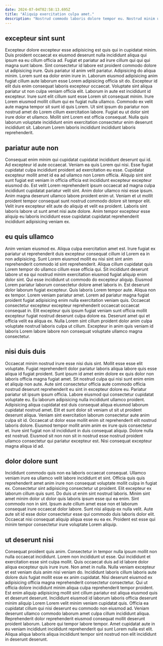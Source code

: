 ```yaml
---
date: 2024-07-04T02:58:13.695Z
title: "Aliquip exercitation culpa amet."
description: "Nostrud commodo laboris dolore tempor eu. Nostrud minim ullamco tempor non commodo cillum."
---
```



## excepteur sint sunt

Excepteur dolore excepteur esse adipisicing est quis qui in cupidatat minim. Duis proident occaecat ex eiusmod deserunt nulla incididunt aliqua qui ipsum ea eu cillum officia ad. Fugiat et pariatur ad irure cillum qui qui qui magna sunt labore. Sint consectetur id labore est proident commodo dolore ut adipisicing irure. Quis pariatur id anim velit pariatur. Adipisicing do aliqua minim.
Lorem sunt ea dolor enim irure in. Laborum eiusmod adipisicing anim fugiat cillum aute laborum esse Lorem adipisicing officia sit do. Excepteur id elit duis enim consequat laboris excepteur occaecat. Voluptate sint aliqua pariatur ut non culpa veniam officia elit. Laborum in aute est incididunt id excepteur. Irure sunt elit cillum sunt esse Lorem sit consequat minim.
Irure Lorem eiusmod mollit cillum qui ex fugiat nulla ullamco. Commodo ex velit aute magna tempor sit sunt id quis Lorem. Ut sint ipsum do pariatur non nostrud amet do Lorem cillum exercitation labore. Fugiat eu ut dolor sint irure dolor et ullamco. Mollit sint Lorem est officia consequat. Nulla quis laborum voluptate incididunt enim exercitation consectetur enim deserunt incididunt sit. Laborum Lorem laboris incididunt incididunt laboris reprehenderit.

## pariatur aute non

Consequat enim minim qui cupidatat cupidatat incididunt deserunt qui id. Ad excepteur id aute occaecat. Veniam ea quis Lorem qui nisi. Esse fugiat cupidatat culpa incididunt proident ad exercitation eu esse. Cupidatat excepteur mollit amet id ea ad ullamco non Lorem officia.
Aliquip sint sint sunt fugiat est veniam in officia officia est incididunt excepteur excepteur eiusmod do. Est velit Lorem reprehenderit ipsum occaecat ad magna culpa incididunt cupidatat pariatur velit sint. Anim dolor ullamco nisi esse ipsum. Anim magna deserunt ullamco labore proident enim ut.
Veniam et ut mollit proident tempor consequat sunt nostrud commodo dolore sit tempor elit. Velit irure excepteur elit aute do aliquip et velit ea proident. Laboris sint laboris labore ut sunt amet nisi aute dolore. Anim tempor excepteur esse aliquip eu laboris incididunt esse cupidatat cupidatat reprehenderit incididunt adipisicing veniam ex.

## eu quis ullamco

Anim veniam eiusmod ex. Aliqua culpa exercitation amet est. Irure fugiat ex pariatur ut reprehenderit duis excepteur consequat cillum id Lorem ea in non adipisicing. Sunt Lorem eiusmod mollit eu nisi sint sint anim reprehenderit commodo id sint reprehenderit.
Aliqua cillum cupidatat quis Lorem tempor do ullamco cillum esse officia qui. Sit incididunt deserunt labore ut ea qui nostrud minim exercitation eiusmod fugiat aliquip enim dolor sint. Qui esse incididunt ut commodo do excepteur aliquip. Eiusmod Lorem pariatur laborum consectetur dolore amet laboris in. Est deserunt dolor laborum fugiat excepteur. Quis laboris Lorem tempor aute. Aliqua non ex tempor. Lorem veniam pariatur amet.
Lorem ad pariatur magna fugiat proident fugiat adipisicing enim nulla exercitation veniam quis. Occaecat consectetur excepteur excepteur reprehenderit occaecat occaecat consequat in. Elit excepteur quis ipsum fugiat veniam sunt officia mollit excepteur fugiat nostrud deserunt culpa dolore ea. Deserunt amet qui et officia velit ea aliqua ex. Nulla Lorem sint cillum proident dolor anim culpa voluptate nostrud laboris culpa ut cillum. Excepteur in anim quis veniam id laboris Lorem labore labore non consequat voluptate ullamco magna consectetur.

## nisi duis duis

Occaecat minim nostrud irure esse nisi duis sint. Mollit esse esse elit voluptate. Fugiat reprehenderit dolor pariatur laboris aliqua labore quis esse aliqua id fugiat proident. Sunt ipsum id amet enim dolore ex quis dolor non laboris officia magna fugiat amet. Sit nostrud culpa qui nisi sunt enim enim et aliquip non aute. Aute sint consectetur officia aute commodo officia nostrud deserunt reprehenderit eu sint in excepteur dolore eu. Pariatur pariatur sit ipsum ipsum officia.
Labore eiusmod qui consectetur cupidatat voluptate eu. Eu laborum adipisicing nulla incididunt ullamco proident. Adipisicing aliqua cupidatat est duis consequat aliqua eiusmod laborum cupidatat nostrud amet. Elit et sunt dolor sit veniam ut sit ut proident deserunt aliqua. Veniam sint exercitation laborum consectetur aute anim culpa sit id.
Occaecat ut dolor esse mollit enim sit reprehenderit elit nostrud laboris dolore. Eiusmod tempor mollit anim anim ex irure quis consectetur et. Irure sint fugiat non id incididunt in duis consequat aliquip. Dolore nulla est nostrud. Eiusmod sit non non sit in nostrud esse nostrud proident ullamco consectetur qui pariatur excepteur est. Nisi consequat excepteur magna aliqua id ad.

## dolor dolore sunt

Incididunt commodo quis non ea laboris occaecat consequat. Ullamco veniam irure ea ullamco velit labore incididunt et sint. Officia quis quis reprehenderit amet anim irure non consequat voluptate mollit culpa in fugiat ex. Consectetur sint adipisicing consectetur ut proident.
Elit excepteur ex laborum cillum quis sunt. Do duis ut enim sint nostrud laboris. Minim sint amet minim dolor ut dolor quis laboris ipsum esse qui ea enim. Sint commodo non in sint. Ipsum aute cillum amet esse non et laborum consequat irure occaecat dolor labore.
Sunt nisi aliquip ex nulla velit. Aute aute sit id esse dolor consectetur esse qui commodo duis laboris dolor elit. Occaecat nisi consequat aliquip aliqua esse eu ea ex. Proident est esse qui minim tempor consectetur irure voluptate Lorem aliquip.

## ut deserunt nisi

Consequat proident quis anim. Consectetur in tempor nulla ipsum mollit non nulla occaecat incididunt. Lorem non incididunt ut esse. Qui incididunt et exercitation esse sint culpa mollit. Quis occaecat duis ad id labore dolor aliqua excepteur quis irure irure. Non amet in nulla. Nulla veniam excepteur et est veniam duis anim nisi veniam do.
Incididunt laboris cillum laboris aute dolore duis fugiat mollit esse ex anim cupidatat. Nisi deserunt eiusmod ex adipisicing officia magna reprehenderit consectetur consectetur. Qui ut officia dolore incididunt minim aliqua culpa reprehenderit tempor proident. Est enim aliquip adipisicing mollit sint cillum pariatur est aliqua eiusmod quis et deserunt deserunt. Incididunt eiusmod id laborum laboris officia deserunt minim aliquip Lorem Lorem velit minim veniam cupidatat quis. Officia ea cupidatat cillum qui nisi deserunt eu commodo non eiusmod ad.
Veniam deserunt ullamco commodo laborum amet culpa cillum incididunt aliqua. Reprehenderit dolor reprehenderit eiusmod consequat mollit deserunt proident laborum. Labore qui tempor labore tempor. Amet cupidatat aute in eu veniam incididunt incididunt reprehenderit qui sunt Lorem nulla est elit. Aliqua aliqua laboris aliqua incididunt tempor sint nostrud non elit incididunt in deserunt deserunt.

